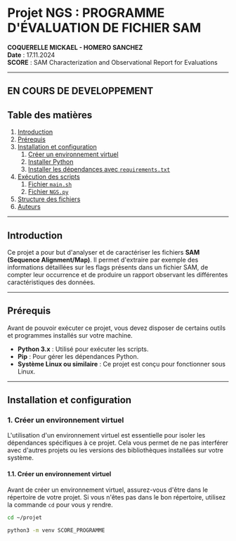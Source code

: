 # Projet NGS : PROGRAMME D'ÉVALUATION DE FICHIER SAM
**COQUERELLE MICKAEL - HOMERO SANCHEZ**  
**Date** : 17.11.2024  
**SCORE** : SAM Characterization and Observational Report for Evaluations

---
## EN COURS DE DEVELOPPEMENT 
## Table des matières

1. [Introduction](#introduction)
2. [Prérequis](#prérequis)
3. [Installation et configuration](#installation-et-configuration)
    1. [Créer un environnement virtuel](#1-créer-un-environnement-virtuel)
    2. [Installer Python](#2-installer-python)
    3. [Installer les dépendances avec `requirements.txt`](#3-installer-les-dépendances-avec-requirementstxt)
4. [Exécution des scripts](#exécution-des-scripts)
    1. [Fichier `main.sh`](#1-fichier-mainsh)
    2. [Fichier `NGS.py`](#2-fichier-ngspy)
5. [Structure des fichiers](#structure-des-fichiers)
6. [Auteurs](#auteurs)

---

## Introduction

Ce projet a pour but d'analyser et de caractériser les fichiers **SAM (Sequence Alignment/Map)**. Il permet d'extraire par exemple des informations détaillées sur les flags présents dans un fichier SAM, de compter leur occurrence et de produire un rapport observant les différentes caractéristiques des données.

---

## Prérequis

Avant de pouvoir exécuter ce projet, vous devez disposer de certains outils et programmes installés sur votre machine.

- **Python 3.x** : Utilisé pour exécuter les scripts.
- **Pip** : Pour gérer les dépendances Python.
- **Système Linux ou similaire** : Ce projet est conçu pour fonctionner sous Linux.

---

## Installation et configuration

### 1. Créer un environnement virtuel

L'utilisation d'un environnement virtuel est essentielle pour isoler les dépendances spécifiques à ce projet. Cela vous permet de ne pas interférer avec d'autres projets ou les versions des bibliothèques installées sur votre système.

#### 1.1. Créer un environnement virtuel

Avant de créer un environnement virtuel, assurez-vous d'être dans le répertoire de votre projet. Si vous n'êtes pas dans le bon répertoire, utilisez la commande `cd` pour vous y rendre.

```bash
cd ~/projet

python3 -m venv SCORE_PROGRAMME


